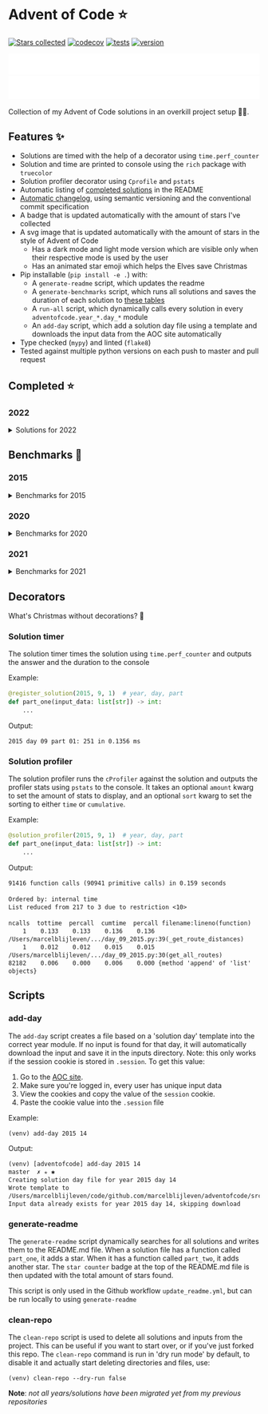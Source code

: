 # Advent of Code ⭐️
[![Stars collected](https://shields.io/static/v1?label=stars%20collected&message=8&color=yellow)]()
[![codecov](https://codecov.io/gh/marcelblijleven/adventofcode/branch/master/graph/badge.svg?token=jZ2TgfyltM)](https://codecov.io/gh/marcelblijleven/adventofcode)
[![tests](https://github.com/marcelblijleven/adventofcode/actions/workflows/tests.yaml/badge.svg)](https://github.com/marcelblijleven/adventofcode)
[![version](https://img.shields.io/github/v/release/marcelblijleven/adventofcode.svg)](https://github.com/marcelblijleven/adventofcode/releases)

![advent of code](./image_dark.svg#gh-dark-mode-only)
![advent of code](./image_light.svg#gh-light-mode-only)

Collection of my Advent of Code solutions in an overkill project setup 👻🎄.

## Features ✨
- Solutions are timed with the help of a decorator using `time.perf_counter`
- Solution and time are printed to console using the `rich` package with `truecolor`
- Solution profiler decorator using `Cprofile` and `pstats`
- Automatic listing of [completed solutions](#completed-) in the README
- [Automatic changelog](CHANGELOG.md), using semantic versioning and the conventional commit specification
- A badge that is updated automatically with the amount of stars I've collected
- A svg image that is updated automatically with the amount of stars in the style of Advent of Code
  - Has a dark mode and light mode version which are visible only when their respective mode is used by the user
  - Has an animated star emoji which helps the Elves save Christmas
- Pip installable (`pip install -e .`) with:
  - A `generate-readme` script, which updates the readme
  - A `generate-benchmarks` script, which runs all solutions and saves the duration of each solution to [these tables](#benchmarks-)
  - A `run-all` script, which dynamically calls every solution in every `adventofcode.year_*.day_*` module
  - An `add-day` script, which add a solution day file using a template and downloads the input data from the AOC site automatically
- Type checked (`mypy`) and linted (`flake8`)
- Tested against multiple python versions on each push to master and pull request

<!-- start completed section -->
## Completed ⭐️
### 2022
<details><summary>Solutions for 2022</summary>
<p>

| day   | part one | part two |
| :---: | :------: | :------: |
| 01 | ⭐️ | ⭐️ |
| 02 | ⭐️ | ⭐️ |
| 03 | ⭐️ | ⭐️ |
| 06 | ⭐️ | ⭐️ |

</p>
</details>


<!-- end completed section -->

<!-- start benchmark section -->
## Benchmarks 🚀
### 2015
<details><summary>Benchmarks for 2015</summary>
<p>

|  day  | part  | duration |
| :---: | :---: | -------: |
| 01 | part one | 0.59 ms |
| 01 | part two | 0.20 ms |
| 02 | part one | 2.45 ms |
| 02 | part two | 2.31 ms |
| 03 | part one | 4.38 ms |
| 03 | part two | 5.65 ms |
| 04 | part one | 157.22 ms |
| 04 | part two | 5107.37 ms |
| 05 | part one | 2.69 ms |
| 05 | part two | 3.08 ms |
| 06 | part one | 8926.05 ms |
| 06 | part two | 9819.37 ms |
| 07 | part one | 2.34 ms |
| 07 | part two | 4.09 ms |
| 08 | part one | 1.89 ms |
| 08 | part two | 0.54 ms |
| 09 | part one | 132.76 ms |
| 09 | part two | 132.34 ms |
| 10 | part one | 440.87 ms |
| 10 | part two | 6289.21 ms |
| 11 | part one | 0.02 ms |
| 11 | part two | 0.02 ms |
| 12 | part one | 1.56 ms |
| 12 | part two | 1.38 ms |
| 13 | part one | 148.84 ms |
| 13 | part two | 1442.36 ms |
| 14 | part one | 37.71 ms |
| 14 | part two | 43.86 ms |
| 15 | part one | 1019.33 ms |
| 15 | part two | 382.58 ms |
| 16 | part one | 2.15 ms |
| 16 | part two | 1.93 ms |
| 17 | part one | 212.52 ms |
| 17 | part two | 132.00 ms |
| 18 | part one | 4385.13 ms |
| 18 | part two | 4604.23 ms |
| 19 | part one | 5.54 ms |
| 19 | part two | 0.43 ms |
| 20 | part one | 6489.39 ms |
| 20 | part two | 2005.31 ms |
| 21 | part one | 9.00 ms |
| 21 | part two | 9.66 ms |
| 22 | part one | 341.50 ms |
| 22 | part two | 266.26 ms |
| 23 | part one | 0.99 ms |
| 23 | part two | 1.29 ms |
| 24 | part one | 112.10 ms |
| 24 | part two | 4.55 ms |
| 25 | part one | 4324.46 ms |
| 25 | part two | 0.00 ms |

</p>
</details>

### 2020
<details><summary>Benchmarks for 2020</summary>
<p>

|  day  | part  | duration |
| :---: | :---: | -------: |
| 01 | part one | 0.28 ms |
| 01 | part two | 164.37 ms |
| 02 | part one | 6.21 ms |
| 02 | part two | 5.05 ms |
| 03 | part one | 0.15 ms |
| 03 | part two | 0.63 ms |
| 05 | part one | 13.86 ms |
| 05 | part two | 4.13 ms |
| 05 | part one binary version | 0.65 ms |
| 06 | part one | 1.50 ms |
| 06 | part two | 1.68 ms |
| 07 | part one | 121.85 ms |
| 07 | part two | 1.65 ms |
| 08 | part one | 0.72 ms |
| 08 | part two | 34.08 ms |
| 09 | part one | 1.01 ms |
| 09 | part two | 1347.52 ms |
| 10 | part one | 0.04 ms |
| 10 | part two | 0.07 ms |
| 11 | part one | 4904.47 ms |
| 11 | part two | 4403.77 ms |
| 12 | part one | 0.95 ms |
| 12 | part two | 0.80 ms |
| 13 | part one | 0.27 ms |
| 13 | part two | 0.18 ms |
| 14 | part one | 2.84 ms |
| 14 | part two | 471.49 ms |
| 15 | part one | 0.48 ms |
| 15 | part two | 9689.39 ms |
| 16 | part one | 3.57 ms |
| 16 | part two | 15.52 ms |

</p>
</details>

### 2021
<details><summary>Benchmarks for 2021</summary>
<p>

|  day  | part  | duration |
| :---: | :---: | -------: |
| 01 | part one | 0.46 ms |
| 01 | part two | 1.82 ms |
| 01 | part two reuse part one | 1.31 ms |
| 02 | part one | 1.02 ms |
| 02 | part two | 0.89 ms |
| 03 | part one | 1.66 ms |
| 03 | part two | 4.75 ms |
| 04 | part one | 19.02 ms |
| 04 | part two | 66.03 ms |
| 05 | part one | 61.24 ms |
| 05 | part two | 117.13 ms |
| 06 | part one | 0.10 ms |
| 06 | part two | 0.17 ms |
| 06 | part two faster | 0.14 ms |
| 07 | part one | 0.40 ms |
| 07 | part two | 0.95 ms |
| 08 | part one | 0.32 ms |
| 08 | part two | 2.88 ms |
| 09 | part one | 15.73 ms |
| 09 | part two | 22.42 ms |
| 09 | part two async | 40.79 ms |
| 09 | part two mp | 214.77 ms |
| 10 | part one | 1.91 ms |
| 10 | part two | 3.85 ms |
| 11 | part one | 12.64 ms |
| 11 | part two | 29.38 ms |
| 12 | part one | 31.00 ms |
| 12 | part two | 955.99 ms |
| 13 | part one | 0.99 ms |
| 13 | part two | 1.93 ms |
| 14 | part one | 0.74 ms |
| 14 | part two | 3.09 ms |
| 15 | part one | 45.01 ms |
| 15 | part two | 1465.20 ms |
| 16 | part one | 1.08 ms |
| 16 | part two | 1.07 ms |
| 17 | part one | 281.08 ms |
| 17 | part two | 2591.46 ms |
| 17 | part one quick maths | 0.01 ms |

</p>
</details>

<!-- end benchmark section --> 

## Decorators
What's Christmas without decorations? 🎄

### Solution timer
The solution timer times the solution using `time.perf_counter` and outputs the answer and the duration to the console

Example:
```python
@register_solution(2015, 9, 1)  # year, day, part
def part_one(input_data: list[str]) -> int:
    ...
```

Output:
```text
2015 day 09 part 01: 251 in 0.1356 ms
```

### Solution profiler
The solution profiler runs the `cProfiler` against the solution and outputs the profiler stats using `pstats` to the console.
It takes an optional `amount` kwarg to set the amount of stats to display, and an optional `sort` kwarg to set the sorting to either
`time` or `cumulative`.

Example:
```python
@solution_profiler(2015, 9, 1)  # year, day, part
def part_one(input_data: list[str]) -> int:
    ...
```

Output:
```text
91416 function calls (90941 primitive calls) in 0.159 seconds

Ordered by: internal time
List reduced from 217 to 3 due to restriction <10>

ncalls  tottime  percall  cumtime  percall filename:lineno(function)
    1    0.133    0.133    0.136    0.136 /Users/marcelblijleven/.../day_09_2015.py:39(_get_route_distances)
    1    0.012    0.012    0.015    0.015 /Users/marcelblijleven/.../day_09_2015.py:30(get_all_routes)
82182    0.006    0.000    0.006    0.000 {method 'append' of 'list' objects}
```

## Scripts
### add-day
The `add-day` script creates a file based on a 'solution day' template into the correct year module. If no input is found
for that day, it will automatically download the input and save it in the inputs directory. Note: this only works if the
session cookie is stored in `.session`. To get this value:
1. Go to the [AOC site](https://adventofcode.com).
2. Make sure you're logged in, every user has unique input data
3. View the cookies and copy the value of the `session` cookie.
4. Paste the cookie value into the `.session` file

Example:
```shell
(venv) add-day 2015 14
```

Output:
```text
(venv) [adventofcode] add-day 2015 14                                                                                                                                                                   master  ✗ ✭ ✱
Creating solution day file for year 2015 day 14
Wrote template to /Users/marcelblijleven/code/github.com/marcelblijleven/adventofcode/src/adventofcode/year_2015/day_14_2015.py
Input data already exists for year 2015 day 14, skipping download
```

### generate-readme
The `generate-readme` script dynamically searches for all solutions and writes them to the README.md file.
When a solution file has a function called `part_one`, it adds a star. When it has a function called `part_two`, it adds another
star. The `star counter` badge at the top of the README.md file is then updated with the total amount of stars found.

This script is only used in the Github workflow `update_readme.yml`, but can be run locally to using `generate-readme`

### clean-repo
The `clean-repo` script is used to delete all solutions and inputs from the project. This can be useful if you want to start over,
or if you've just forked this repo. The `clean-repo` command is run in 'dry run mode' by default, to disable it and actually
start deleting directories and files, use:

```shell
(venv) clean-repo --dry-run false 
```

**Note**: _not all years/solutions have been migrated yet from my previous repositories_

